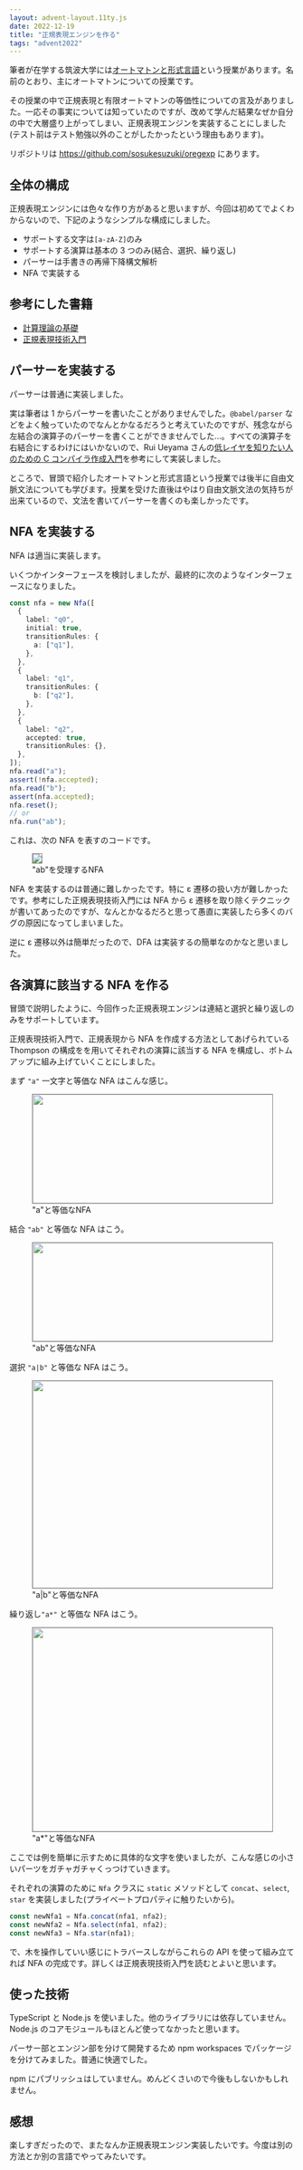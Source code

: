 ```yaml
---
layout: advent-layout.11ty.js
date: 2022-12-19
title: "正規表現エンジンを作る"
tags: "advent2022"
---
```


筆者が在学する筑波大学には[オートマトンと形式言語](https://kdb.tsukuba.ac.jp/syllabi/2022/GB20401/jpn/)という授業があります。名前のとおり、主にオートマトンについての授業です。

その授業の中で正規表現と有限オートマトンの等価性についての言及がありました。一応その事実については知っていたのですが、改めて学んだ結果なぜか自分の中で大層盛り上がってしまい、正規表現エンジンを実装することにしました(テスト前はテスト勉強以外のことがしたかったという理由もあります)。

リポジトリは https://github.com/sosukesuzuki/oregexp にあります。

## 全体の構成

正規表現エンジンには色々な作り方があると思いますが、今回は初めてでよくわからないので、下記のようなシンプルな構成にしました。

- サポートする文字は`[a-zA-Z]`のみ
- サポートする演算は基本の 3 つのみ(結合、選択、繰り返し)
- パーサーは手書きの再帰下降構文解析
- NFA で実装する

## 参考にした書籍

- [計算理論の基礎](https://www.kyoritsu-pub.co.jp/book/b10010657.html)
- [正規表現技術入門](https://gihyo.jp/book/2015/978-4-7741-7270-5)

## パーサーを実装する

パーサーは普通に実装しました。

実は筆者は 1 からパーサーを書いたことがありませんでした。`@babel/parser` などをよく触っていたのでなんとかなるだろうと考えていたのですが、残念ながら左結合の演算子のパーサーを書くことができませんでした...。すべての演算子を右結合にするわけにはいかないので、Rui Ueyama さんの[低レイヤを知りたい人のための C コンパイラ作成入門](https://www.sigbus.info/compilerbook#)を参考にして実装しました。

ところで、冒頭で紹介したオートマトンと形式言語という授業では後半に自由文脈文法についても学びます。授業を受けた直後はやはり自由文脈文法の気持ちが出来ているので、文法を書いてパーサーを書くのも楽しかったです。

## NFA を実装する

NFA は適当に実装します。

いくつかインターフェースを検討しましたが、最終的に次のようなインターフェースになりました。

```ts
const nfa = new Nfa([
  {
    label: "q0",
    initial: true,
    transitionRules: {
      a: ["q1"],
    },
  },
  {
    label: "q1",
    transitionRules: {
      b: ["q2"],
    },
  },
  {
    label: "q2",
    accepted: true,
    transitionRules: {},
  },
]);
nfa.read("a");
assert(!nfa.accepted);
nfa.read("b");
assert(nfa.accepted);
nfa.reset();
// or
nfa.run("ab");
```

これは、次の NFA を表すのコードです。

<figure>
<img style="border: 1px solid gray" src="/img/nfa-01.png">
<figcaption>"ab"を受理するNFA</figcaption>
</figure>

NFA を実装するのは普通に難しかったです。特に ε 遷移の扱い方が難しかったです。参考にした正規表現技術入門には NFA から ε 遷移を取り除くテクニックが書いてあったのですが、なんとかなるだろと思って愚直に実装したら多くのバグの原因になってしまいました。

逆に ε 遷移以外は簡単だったので、DFA は実装するの簡単なのかなと思いました。

## 各演算に該当する NFA を作る

冒頭で説明したように、今回作った正規表現エンジンは連結と選択と繰り返しのみをサポートしています。

正規表現技術入門で、正規表現から NFA を作成する方法としてあげられている Thompson の構成をを用いてそれぞれの演算に該当する NFA を構成し、ボトムアップに組み上げていくことにしました。

まず `"a"` 一文字と等価な NFA はこんな感じ。

<figure>
<img style="border: 1px solid gray" src="/img/nfa-02.png" width="512" height="192">
<figcaption>"a"と等価なNFA</figcaption>
</figure>

結合 `"ab"` と等価な NFA はこう。

<figure>
<img style="border: 1px solid gray" src="/img/nfa-03.png" width="720" height="174">
<figcaption>"ab"と等価なNFA</figcaption>
</figure>

選択 `"a|b"` と等価な NFA はこう。

<figure>
<img style="border: 1px solid gray" src="/img/nfa-04.png" width="720" height="366">
<figcaption>"a|b"と等価なNFA</figcaption>
</figure>

繰り返し`"a*"` と等価な NFA はこう。

<figure>
<img style="border: 1px solid gray" src="/img/nfa-05.png" width="720" height="360">
<figcaption>"a*"と等価なNFA</figcaption>
</figure>

ここでは例を簡単に示すために具体的な文字を使いましたが、こんな感じの小さいパーツをガチャガチャくっつけていきます。

それぞれの演算のために `Nfa` クラスに `static` メソッドとして `concat`、`select`, `star` を実装しました(プライベートプロパティに触りたいから)。

```ts
const newNfa1 = Nfa.concat(nfa1, nfa2);
const newNfa2 = Nfa.select(nfa1, nfa2);
const newNfa3 = Nfa.star(nfa1);
```

で、木を操作していい感じにトラバースしながらこれらの API を使って組み立てれば NFA の完成です。詳しくは正規表現技術入門を読むとよいと思います。

## 使った技術

TypeScript と Node.js を使いました。他のライブラリには依存していません。Node.js のコアモジュールもほとんど使ってなかったと思います。

パーサー部とエンジン部を分けて開発するため npm workspaces でパッケージを分けてみました。普通に快適でした。

npm にパブリッシュはしていません。めんどくさいので今後もしないかもしれません。

## 感想

楽しすぎだったので、またなんか正規表現エンジン実装したいです。今度は別の方法とか別の言語でやってみたいです。

